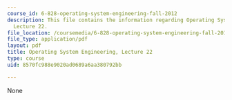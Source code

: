 ```yaml
---
course_id: 6-828-operating-system-engineering-fall-2012
description: This file contains the information regarding Operating System Engineering,
  Lecture 22.
file_location: /coursemedia/6-828-operating-system-engineering-fall-2012/8570fc988e9020ad0689a6aa380792bb_MIT6_828F12_lec22_notes.pdf
file_type: application/pdf
layout: pdf
title: Operating System Engineering, Lecture 22
type: course
uid: 8570fc988e9020ad0689a6aa380792bb

---
```

None
